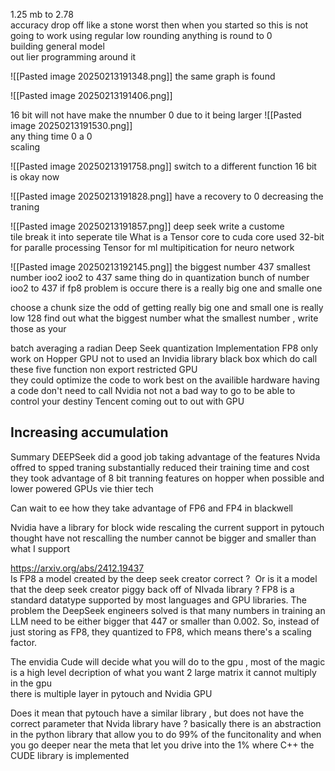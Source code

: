 1.25 mb to 2.78  
accuracy drop off like a stone 
worst then when you started so this is not going to work 
using regular low  rounding  anything is round to   0  
building general  model    
out lier  programming around it   

![[Pasted image 20250213191348.png]] 
the same graph is found 

![[Pasted image 20250213191406.png]] 


16  bit will not have make  the nnumber  0 due to it being larger 
![[Pasted image 20250213191530.png]]  
any thing time 0 a 0  
scaling  


![[Pasted image 20250213191758.png]] 
switch to a different function 16  bit is okay now 

![[Pasted image 20250213191828.png]] 
have a recovery to 0 
decreasing the traning 


![[Pasted image 20250213191857.png]] 
deep seek write a  custome  
tile  break it into seperate tile 
What is  a Tensor core  to cuda core used 32-bit  for paralle processing  Tensor for ml multipitication for neuro network 

![[Pasted image 20250213192145.png]]
the biggest number 437 smallest number ioo2  ioo2  to  437 same thing do in quantization 
bunch of number ioo2 to 437  if fp8 problem  is occure there is a really big one and smalle one  

choose a chunk size the odd of getting really big one and small one  is really low 
128  find out what the biggest number what the smallest number , write those as your  

batch averaging a radian  Deep Seek  quantization  Implementation 
FP8 only work on Hopper GPU
not to used an Invidia library  black box  which do call these five function 
non export restricted GPU  
they could optimize the code to work best on the availible  hardware 
having a code  don't need to call Nvidia  not not a bad way to go to be able to control your destiny 
Tencent  coming out to out with GPU  

## Increasing accumulation  

Summary 
DEEPSeek  did a good job taking  advantage  of the features Nvida offred to spped traning 
substantially reduced their training time and cost 
they took advantage of 8 bit tranning features on hopper when possible and lower  powered GPUs vie thier tech 

Can wait to ee how they take advantage of FP6 and FP4 in blackwell 



Nvidia have a library for block wide rescaling the current support  in pytouch thought have not rescalling the number cannot be bigger and smaller than what I support 

https://arxiv.org/abs/2412.19437  
Is FP8 a model created by the deep seek creator correct ?  Or is it a model that the deep seek creator piggy back off of NIvada library ? 
FP8 is a standard datatype supported by most languages and GPU libraries. The problem the DeepSeek engineers solved is that many numbers in training an LLM need to be either bigger that 447 or smaller than 0.002. So, instead of just storing as FP8, they quantized to FP8, which means there's a scaling factor.


The envidia  Cude  will decide what you will do to the gpu , most of the magic is a high level  decription of what you want 2 large matrix it cannot multiply in the gpu  
there is multiple layer in pytouch and Nvidia GPU   

Does it mean that pytouch have a similar library , but does not have the correct parameter that Nvida library have ?
basically there is an abstraction in the python library that allow you to do 99% of the funcitonality  and when you go deeper near the meta that let you drive into the 1% where C++ the CUDE library is implemented 